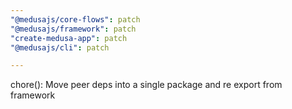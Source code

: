 ```yaml
---
"@medusajs/core-flows": patch
"@medusajs/framework": patch
"create-medusa-app": patch
"@medusajs/cli": patch

---
```


chore(): Move peer deps into a single package and re export from framework

